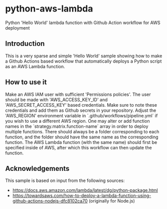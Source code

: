 # python-aws-lambda
Python 'Hello World' lambda function with Github Action workflow for AWS deployment

## Introduction
This is a very sparse and simple 'Hello World' sample showing how to make a Github Actions based workflow that automatically deploys a Python script as an AWS Lambda function.

## How to use it
Make an AWS IAM user with sufficient 'Permissions policies'. The user should be made with 'AWS_ACCESS_KEY_ID' and 'AWS_SECRET_ACCESS_KEY' based credentials. Make sure to note these credentials and add them as Github secrets in your repository. Adjust the 'AWS_REGION' environment variable in ´.github/workflows/pipeline.yml´ if you wish to use a different AWS region. One may alter or add function names in the ´strategy.matrix.function-name´ array in order to deploy multiple functions. There should always be a folder corresponding to each function, and the folder should have the same name as the corresponding function. The AWS Lambda function (with the same name) should first be specified inside of AWS, after which this workflow can then update the function.

## Acknowledgements
This sample is based on input from the following sources:
- https://docs.aws.amazon.com/lambda/latest/dg/python-package.html
- https://towardsaws.com/how-to-deploy-a-lambda-function-using-github-actions-nodejs-dfc8102ca70 (originally for Node.js)
